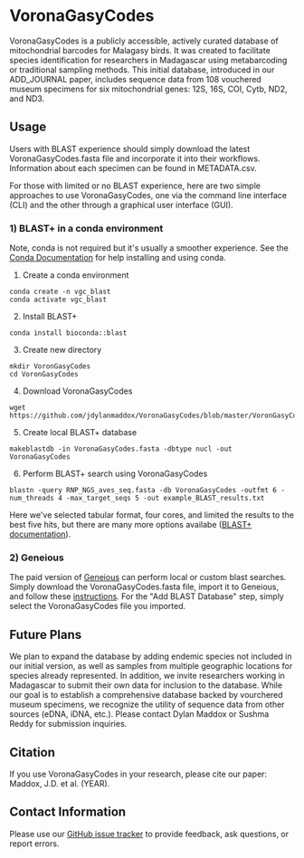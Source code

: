 # VoronaGasyCodes
VoronaGasyCodes is a publicly accessible, actively curated database of mitochondrial barcodes for Malagasy birds. It was created to facilitate species identification for researchers in Madagascar using metabarcoding or traditional sampling methods. This initial database, introduced in our ADD_JOURNAL paper, includes sequence data from 108 vouchered museum specimens for six mitochondrial genes: 12S, 16S, COI, Cytb, ND2, and ND3. 

## Usage
Users with BLAST experience should simply download the latest VoronaGasyCodes.fasta file and incorporate it into their workflows. Information about each specimen can be found in  METADATA.csv.

For those with limited or no BLAST experience, here are two simple approaches to use VoronaGasyCodes, one via the command line interface (CLI) and the other through a graphical user interface (GUI).


### 1) BLAST+ in a conda environment 
Note, conda is not required but it's usually a smoother experience. See the [Conda Documentation](https://conda.io/projects/conda/en/latest/index.html) for help installing and using conda. 

1) Create a conda environment
```
conda create -n vgc_blast
conda activate vgc_blast
```
2) Install BLAST+
```
conda install bioconda::blast
```
3) Create new directory
```
mkdir VoronGasyCodes
cd VoronGasyCodes
```
4) Download VoronaGasyCodes
```
wget https://github.com/jdylanmaddox/VoronaGasyCodes/blob/master/VoronGasyCodes.fasta
```
5) Create local BLAST+ database
```
makeblastdb -in VoronaGasyCodes.fasta -dbtype nucl -out VoronaGasyCodes
```
6) Perform BLAST+ search using VoronaGasyCodes  
```
blastn -query RNP_NGS_aves_seq.fasta -db VoronaGasyCodes -outfmt 6 -num_threads 4 -max_target_seqs 5 -out example_BLAST_results.txt
```
Here we've selected tabular format, four cores, and limited the results to the best five hits, but there are many more options availabe ([BLAST+ documentation](https://www.ncbi.nlm.nih.gov/books/NBK279690/)).

### 2) Geneious
The paid version of [Geneious](https://www.geneious.com) can perform local or custom blast searches. Simply download the VoronaGasyCodes.fasta file, import it to Geneious, and follow these
[instructions](https://help.geneious.com/hc/en-us/articles/360044627372-How-can-I-BLAST-against-my-own-sequences-or-a-database-that-isn-t-part-of-NCBI). For the "Add BLAST Database" step, simply select the VoronaGasyCodes file you imported.

## Future Plans
We plan to expand the database by adding endemic species not included in our initial version, as well as samples from multiple geographic locations for species already represented. In addition, we invite researchers working in Madagascar to submit their own data for inclusion to the database. While our goal is to establish a comprehensive database backed by vourchered museum specimens, we recognize the utility of sequence data from other sources (eDNA, iDNA, etc.). Please contact Dylan Maddox or Sushma Reddy for submission inquiries. 

## Citation
If you use VoronaGasyCodes in your research, please cite our paper: Maddox, J.D. et al. (YEAR).

## Contact Information
Please use our [GitHub issue tracker](https://github.com/jdylanmaddox/VoronaGasyCodes/issues) to provide feedback, ask questions, or report errors.
